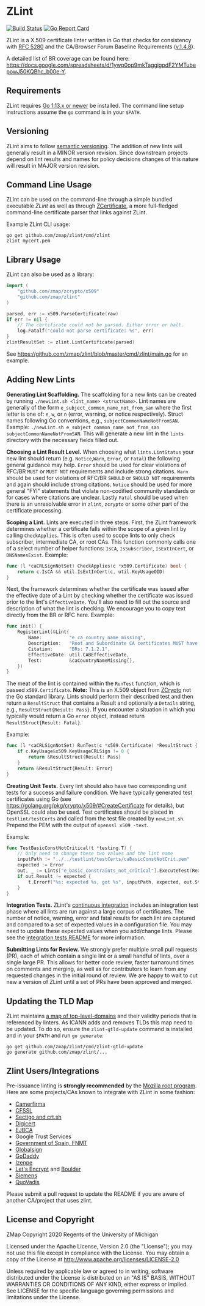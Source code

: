 ZLint
=====

[![Build Status](https://travis-ci.org/zmap/zlint.svg?branch=master)](https://travis-ci.org/zmap/zlint)
[![Go Report Card](https://goreportcard.com/badge/github.com/zmap/zlint)](https://goreportcard.com/report/github.com/zmap/zlint)

ZLint is a X.509 certificate linter written in Go that checks for consistency
with [RFC 5280](https://www.ietf.org/rfc/rfc5280.txt) and the CA/Browser Forum
Baseline Requirements
([v.1.4.8](https://cabforum.org/wp-content/uploads/CA-Browser-Forum-BR-1.4.8.pdf)).

A detailed list of BR coverage can be found here:
https://docs.google.com/spreadsheets/d/1ywp0op9mkTaggigpdF2YMTubepowJ50KQBhc_b00e-Y.

Requirements
------------

ZLint requires [Go 1.13.x or newer](https://golang.org/doc/install) be
installed. The command line setup instructions assume the `go` command is in
your `$PATH`.

Versioning
----------

ZLint aims to follow [semantic versioning](https://semver.org/). The addition of
new lints will generally result in a MINOR version revision. Since downstream
projects depend on lint results and names for policy decisions changes of this
nature will result in MAJOR version revision.

Command Line Usage
------------------

ZLint can be used on the command-line through a simple bundled executable
_ZLint_ as well as through
[ZCertificate](https://github.com/zmap/zcertificate), a more full-fledged
command-line certificate parser that links against ZLint.

Example ZLint CLI usage:

	go get github.com/zmap/zlint/cmd/zlint
	zlint mycert.pem


Library Usage
-------------

ZLint can also be used as a library:

```go
import (
	"github.com/zmap/zcrypto/x509"
	"github.com/zmap/zlint"
)

parsed, err := x509.ParseCertificate(raw)
if err != nil {
	// The certificate could not be parsed. Either error or halt.
	log.Fatalf("could not parse certificate: %s", err)
}
zlintResultSet := zlint.LintCertificate(parsed)
```


See https://github.com/zmap/zlint/blob/master/cmd/zlint/main.go for an example.


Adding New Lints
----------------

**Generating Lint Scaffolding.** The scaffolding for a new lints can be created
by running `./newLint.sh <lint_name> <structName>`. Lint names are generally of
the form `e_subject_common_name_not_from_san` where the first letter is one of:
`e`, `w`, or `n` (error, warning, or notice respectively). Struct names
following Go conventions, e.g., `subjectCommonNameNotFromSAN`. Example:
`./newLint.sh e_subject_common_name_not_from_san subjectCommonNameNotFromSAN`.
This will generate a new lint in the `lints` directory with the necessary
fields filled out.

**Choosing a Lint Result Level.** When choosing what `lints.LintStatus` your new
lint should return (e.g. `Notice`,`Warn`, `Error`, or `Fatal`) the following
general guidance may help. `Error` should be used for clear violations of RFC/BR
`MUST` or `MUST NOT` requirements and include strong citations. `Warn` should be
used for violations of RFC/BR `SHOULD` or `SHOULD NOT` requirements and again
should include strong citations. `Notice` should be used for more general "FYI"
statements that violate non-codified community standards or for cases where
citations are unclear. Lastly `Fatal` should be used when there is an
unresolvable error in `zlint`, `zcrypto` or some other part of the certificate
processing.

**Scoping a Lint.** Lints are executed in three steps. First, the ZLint
framework determines whether a certificate falls within the scope of a given
lint by calling `CheckApplies`. This is often used to scope lints to only check
subscriber, intermediate CA, or root CAs. This function commonly calls one of a
select number of helper functions: `IsCA`, `IsSubscriber`, `IsExtInCert`, or
`DNSNamesExist`. Example:

```go
func (l *caCRLSignNotSet) CheckApplies(c *x509.Certificate) bool {
	return c.IsCA && util.IsExtInCert(c, util.KeyUsageOID)
}
```

Next, the framework determines whether the certificate was issued after the
effective date of a Lint by checking whether the certificate was issued prior
to the lint's `EffectiveDate`. You'll also need to fill out the source and
description of what the lint is checking. We encourage you to copy text
directly from the BR or RFC here. Example:

```go
func init() {
	RegisterLint(&Lint{
		Name:          "e_ca_country_name_missing",
		Description:   "Root and Subordinate CA certificates MUST have a countryName present in subject information",
		Citation:      "BRs: 7.1.2.1",
		EffectiveDate: util.CABEffectiveDate,
		Test:          &caCountryNameMissing{},
	})
}
```

The meat of the lint is contained within the `RunTest` function, which is
passed `x509.Certificate`. **Note:** This is an X.509 object from
[ZCrypto](https://github.com/zmap/zcrypto) not the Go standard library. Lints
should perform their described test and then return a `ResultStruct` that
contains a Result and optionally a `Details` string, e.g.,
`ResultStruct{Result: Pass}`. If you encounter a situation in which you
typically would return a Go `error` object, instead return
`ResultStruct{Result: Fatal}`.

Example:

```go
func (l *caCRLSignNotSet) RunTest(c *x509.Certificate) *ResultStruct {
	if c.KeyUsage&x509.KeyUsageCRLSign != 0 {
		return &ResultStruct{Result: Pass}
	}
	return &ResultStruct{Result: Error}
}
```

**Creating Unit Tests.** Every lint should also have two corresponding unit
tests for a success and failure condition. We have typically generated test
certificates using Go (see https://golang.org/pkg/crypto/x509/#CreateCertificate
for details), but OpenSSL could also be used. Test certificates should be placed
in `testlint/testCerts` and called from the test file created by `newLint.sh`.
Prepend the PEM with the output of `openssl x509 -text`.

Example:

```go
func TestBasicConstNotCritical(t *testing.T) {
	// Only need to change these two values and the lint name
	inputPath := "../../testlint/testCerts/caBasicConstNotCrit.pem"
	expected := Error
	out, _ := Lints["e_basic_constraints_not_critical"].ExecuteTest(ReadCertificate(inputPath))
	if out.Result != expected {
		t.Errorf("%s: expected %s, got %s", inputPath, expected, out.Status)
	}
}

```

**Integration Tests.** ZLint's [continuous
integration](https://travis-ci.org/zmap/zlint) includes an integration test
phase where all lints are run against a large corpus of certificates. The number
of notice, warning, error and fatal results for each lint are captured and
compared to a set of expected values in a configuration file. You may need to
update these expected values when you add/change lints. Please see the
[integration tests
README](https://github.com/zmap/zlint/blob/master/integration/README.md) for
more information.

**Submitting Lints for Review.** We strongly prefer multiple small pull
requests (PR), each of which contain a single lint or a small handful of lints,
over a single large PR. This allows for better code review, faster turnaround
times on comments and merging, as well as for contributors to learn from any
requested changes in the initial round of review. We are happy to wait to cut
new a version of ZLint until a set of PRs have been approved and merged.

Updating the TLD Map
--------------------

ZLint maintains [a map of
top-level-domains](https://github.com/zmap/zlint/blob/master/util/gtld_map.go)
and their validity periods that is referenced by linters. As ICANN adds and
removes TLDs this map need to be updated. To do so, ensure the
`zlint-gtld-update` command is installed and in your `$PATH` and run `go
generate`:

	go get github.com/zmap/zlint/cmd/zlint-gtld-update
	go generate github.com/zmap/zlint/...

Zlint Users/Integrations
-------------------------

Pre-issuance linting is **strongly recommended** by the [Mozilla root
program](https://wiki.allizom.org/CA/Required_or_Recommended_Practices#Pre-Issuance_Linting).
Here are some projects/CAs known to integrate with ZLint in some fashion:

* [Camerfirma](https://bugzilla.mozilla.org/show_bug.cgi?id=1556806#c5)
* [CFSSL](https://github.com/cloudflare/cfssl/pull/1015)
* [Sectigo and crt.sh](https://groups.google.com/forum/#!msg/mozilla.dev.security.policy/sjXswrcsvrE/Nl3OLd4PAAAJ)
* [Digicert](https://bugzilla.mozilla.org/show_bug.cgi?id=1550645#c9)
* [EJBCA](https://download.primekey.com/docs/EJBCA-Enterprise/6_11_1/adminguide.html#Post%20Processing%20Validators%20(Pre-Certificate%20or%20Certificate%20Validation))
* Google Trust Services
* [Government of Spain, FNMT](https://bugzilla.mozilla.org/show_bug.cgi?id=1495507#c8)
* [Globalsign](https://cabforum.org/pipermail/public/2018-April/013233.html)
* [GoDaddy](https://bugzilla.mozilla.org/show_bug.cgi?id=1462844#c6)
* [Izenpe](https://bugzilla.mozilla.org/show_bug.cgi?id=1528290#c5)
* [Let's Encrypt](https://letsencrypt.org) and [Boulder](https://github.com/letsencrypt/boulder)
* [Siemens](https://bugzilla.mozilla.org/show_bug.cgi?id=1391063#c32)
* [QuoVadis](https://bugzilla.mozilla.org/show_bug.cgi?id=1521950#c3)

Please submit a pull request to update the README if you are aware of
another CA/project that uses zlint.

License and Copyright
---------------------

ZMap Copyright 2020 Regents of the University of Michigan

Licensed under the Apache License, Version 2.0 (the "License"); you may not use
this file except in compliance with the License. You may obtain a copy of the
License at http://www.apache.org/licenses/LICENSE-2.0

Unless required by applicable law or agreed to in writing, software distributed
under the License is distributed on an "AS IS" BASIS, WITHOUT WARRANTIES OR
CONDITIONS OF ANY KIND, either express or implied. See LICENSE for the specific
language governing permissions and limitations under the License.
